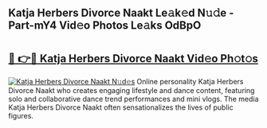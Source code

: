 ## Katja Herbers Divorce Naakt Le𝚊k𝚎d N𝚞𝚍e - Part-mY4 Vid𝚎o Photos Le𝚊ks OdBpO

# <h2><a href="http://fb4uq3f.evod.top/?m=Katja+Herbers+Divorce+Naakt">🔗 👉🔴 Katja Herbers Divorce Naakt Vid𝚎o Ph𝚘t𝚘s</a></h2>

[![Katja Herbers Divorce Naakt N𝚞d𝚎s](https://i.imgur.com/8V9OHl7.gif)](http://fb4uq3f.evod.top/?m=Katja+Herbers+Divorce+Naakt)
Online personality Katja Herbers Divorce Naakt who creates engaging lifestyle and dance content, featuring solo and collaborative dance trend performances and mini vlogs. The media Katja Herbers Divorce Naakt often sensationalizes the lives of public figures. 

